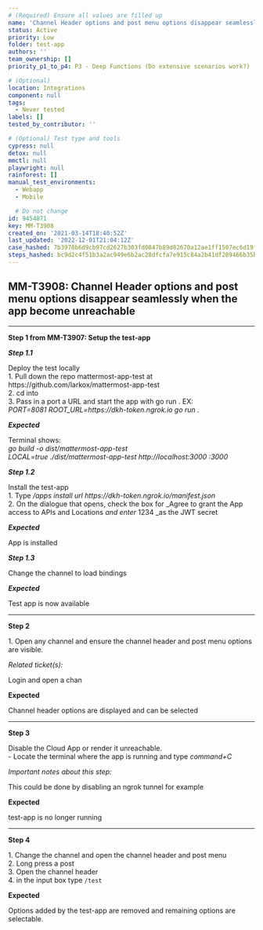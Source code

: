 ```yaml
---
# (Required) Ensure all values are filled up
name: 'Channel Header options and post menu options disappear seamlessly when the app become unreachable'
status: Active
priority: Low
folder: test-app
authors: ''
team_ownership: []
priority_p1_to_p4: P3 - Deep Functions (Do extensive scenarios work?)

# (Optional)
location: Integrations
component: null
tags:
  - Never tested
labels: []
tested_by_contributor: ''

# (Optional) Test type and tools
cypress: null
detox: null
mmctl: null
playwright: null
rainforest: []
manual_test_environments:
  - Webapp
  - Mobile

  # Do not change
id: 9454871
key: MM-T3908
created_on: '2021-03-14T18:40:52Z'
last_updated: '2022-12-01T21:04:12Z'
case_hashed: 7b3978b6d9cb97cd2627b303fd0847b89d82670a12ae1ff1507ec6d19fa1b04a42b6c6cd8cb5b3cb59f33d5f873a1d67
steps_hashed: bc9d2c4f51b3a2ac949e6b2ac28dfcfa7e915c84a2b41df289466b35b5d1db3599b52c73993136362c14462ee5176ccc
---
```


<!-- (Auto-generated) Based on frontmatter's "key" and "name" -->

## MM-T3908: Channel Header options and post menu options disappear seamlessly when the app become unreachable

---

**Step 1 from MM-T3907: Setup the test-app**

<!-- (Auto-generated) Note: Steps 1.1 to 1.3 should not be updated here. Instead, modify directly to the referenced MM-T3907 test case. -->

_**Step 1.1**_

Deploy the test locally\
1\. Pull down the repo mattermost-app-test at https\://github.com/larkox/mattermost-app-test\
2\. cd into\
3\. Pass in a port a URL and start the app with go run . EX:\
_PORT=8081 ROOT\_URL=https\://dkh-token.ngrok.io go run ._

_**Expected**_

Terminal shows:\
_go build -o dist/mattermost-app-test\
LOCAL=true ./dist/mattermost-app-test http\://localhost:3000 :3000_

_**Step 1.2**_

Install the test-app\
1\. Type _/apps install url https\://dkh-token.ngrok.io/manifest.json_\
2\. On the dialogue that opens, check the box for \_Agree to grant the App access to APIs and Locations _and enter_ 1234 \_as the JWT secret

_**Expected**_

App is installed

_**Step 1.3**_

Change the channel to load bindings

_**Expected**_

Test app is now available

---

**Step 2**

1\. Open any channel and ensure the channel header and post menu options are visible.

_Related ticket(s):_

Login and open a chan

**Expected**

Channel header options are displayed and can be selected

---

**Step 3**

Disable the Cloud App or render it unreachable.\
\- Locate the terminal where the app is running and type _command+C_

_Important notes about this step:_

This could be done by disabling an ngrok tunnel for example

**Expected**

test-app is no longer running

---

**Step 4**

1\. Change the channel and open the channel header and post menu\
2\. Long press a post\
3\. Open the channel header\
4\. in the input box type `/test`

**Expected**

Options added by the test-app are removed and remaining options are selectable.
